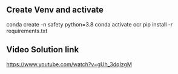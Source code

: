## Create Venv and activate

conda create -n safety python=3.8 
conda activate ocr
pip install -r requirements.txt


## Video Solution link
https://www.youtube.com/watch?v=gUh_3dqIzgM


